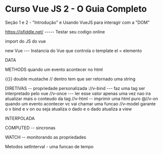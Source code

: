 # Curso Vue JS 2 - O Guia Completo
Seção 1 e 2 - "Introdução" e Usando VueJS para interagir com a "DOM"

https://jsfiddle.net/ ----- Testar seu codigo online

<script src="https://cdn.jsdelivr.net/npm/vue/dist/vue.js"></script> import do JS do vue

new Vue --- Instancia do Vue que controla o template
el = elemento

DATA

METHODS quando um evento acontecer no html

{{}} double mustache // dentro tem que ser retornado uma string

DIRETIVAS -- propriedade personalizada 
://v-bind --- faz uma tag ser interpretado pelo vue
//v-once --- ler esse valor apenas uma vez nao ira atualizar mais o conteudo da tag
//v-html -- imprimir uma html puro
@//v-on quando um evento acontecer vc vai chamar uma funcao
//v-model garante o v bind e v on ou seja atualiza o dado e o dado atualiza a view


INTERPOLADA

COMPUTED -- sincronas

WATCH -- monitorando as propriedades

Metodos
setInterval - uma funcao de tempo
